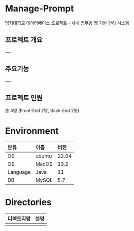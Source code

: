 # Manage-Prompt
명지대학교 데이터베이스 프로젝트 - 사내 업무용 웹 기반 관리 시스템

## 프로젝트 개요
~~

## 주요기능
~~

## 프로젝트 인원
총 4명 (Front-End 2명, Back-End 2명)

# Environment

|분류|이름|버전|
|:---|:---|:---|
|OS|ubuntu|22.04|
|OS|MacOS|13.2|
|Language|Java|11|
|DB|MySQL|5.7|

# Directories
|디렉토리명|설명|
|:---|:---|
|||
